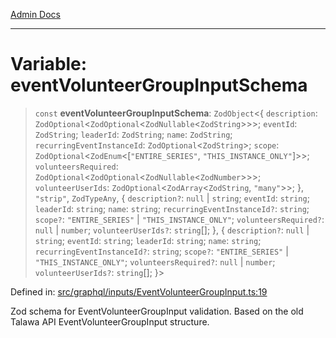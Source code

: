 [Admin Docs](/)

***

# Variable: eventVolunteerGroupInputSchema

> `const` **eventVolunteerGroupInputSchema**: `ZodObject`\<\{ `description`: `ZodOptional`\<`ZodOptional`\<`ZodNullable`\<`ZodString`\>\>\>; `eventId`: `ZodString`; `leaderId`: `ZodString`; `name`: `ZodString`; `recurringEventInstanceId`: `ZodOptional`\<`ZodString`\>; `scope`: `ZodOptional`\<`ZodEnum`\<\[`"ENTIRE_SERIES"`, `"THIS_INSTANCE_ONLY"`\]\>\>; `volunteersRequired`: `ZodOptional`\<`ZodOptional`\<`ZodNullable`\<`ZodNumber`\>\>\>; `volunteerUserIds`: `ZodOptional`\<`ZodArray`\<`ZodString`, `"many"`\>\>; \}, `"strip"`, `ZodTypeAny`, \{ `description?`: `null` \| `string`; `eventId`: `string`; `leaderId`: `string`; `name`: `string`; `recurringEventInstanceId?`: `string`; `scope?`: `"ENTIRE_SERIES"` \| `"THIS_INSTANCE_ONLY"`; `volunteersRequired?`: `null` \| `number`; `volunteerUserIds?`: `string`[]; \}, \{ `description?`: `null` \| `string`; `eventId`: `string`; `leaderId`: `string`; `name`: `string`; `recurringEventInstanceId?`: `string`; `scope?`: `"ENTIRE_SERIES"` \| `"THIS_INSTANCE_ONLY"`; `volunteersRequired?`: `null` \| `number`; `volunteerUserIds?`: `string`[]; \}\>

Defined in: [src/graphql/inputs/EventVolunteerGroupInput.ts:19](https://github.com/Sourya07/talawa-api/blob/61a1911602b2f0aac7635e08ae2918f4f768e8ff/src/graphql/inputs/EventVolunteerGroupInput.ts#L19)

Zod schema for EventVolunteerGroupInput validation.
Based on the old Talawa API EventVolunteerGroupInput structure.
